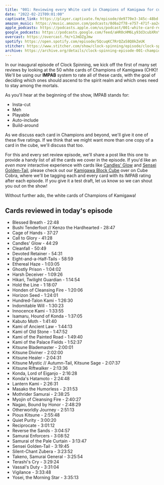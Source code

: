 ```yaml
---
title: "001: Reviewing every White card in Champions of Kamigawa for cube"
date: "2022-02-21T09:01:00"
captivate_link: https://player.captivate.fm/episode/de9770e3-345c-48bd-834b-977d4b876fca
amazon_music: https://music.amazon.com/podcasts/8d6a2f78-e757-471f-aa2c-47afe84c72db/episodes/1c6a236e-3319-4ac3-8690-3e85e7b3e7d7/clock-spinning-001-white-card-review%E2%80%94champions-of-kamigawa
apple_podcasts: https://podcasts.apple.com/us/podcast/001-white-card-review-champions-of-kamigawa/id1611106302?i=1000553391611
google_podcasts: https://podcasts.google.com/feed/aHR0cHM6Ly93d3cubXRnY2FzdC5jb20vcG9kY2FzdHMvY2xvY2stc3Bpbm5pbmcvZmVlZA/episode/aHR0cHM6Ly93d3cubXRnY2FzdC5jb20vcG9kY2FzdHMvY2xvY2stc3Bpbm5pbmcvcG9zdHMvMDAxLXRoZS13aGl0ZS1jYXJkcy1vZi1jaGFtcGlvbnMtb2Yta2FtaWdhd2EtNjQxN2NkZDQwNQ?sa=X&ved=0CAUQkfYCahcKEwiQuO2S3pf2AhUAAAAAHQAAAAAQNQ
overcast: https://overcast.fm/+1JmDZgJmw
spotify: https://open.spotify.com/episode/5QcuqKC7RrQZa58Q8kZeUK
stitcher: https://www.stitcher.com/show/clock-spinning/episode/clock-spinning-001-the-white-cards-of-champions-of-kamigawa-90657423
archive: https://archive.org/details/clock-spinning-episode-001-champions-of-kamigawa-white
---
```


In our inaugural episode of Clock Spinning, we kick off the first of many set reviews by looking at the 50 white cards of Champions of Kamigawa (CHK)! We'll be using our **IMPAB** system to rate all of these cards, with the goal of deciding which ones should ascend to the spirit realm and which ones need to stay among the mortals.

As you'll hear at the beginning of the show, IMPAB stands for:

- Insta-cut
- Meh
- Playable
- Auto-include
- Build-around

As we discuss each card in Champions and beyond, we'll give it one of these five ratings. If we think that we might want more than one copy of a card in the cube, we'll discuss that too.

For this and every set review episode, we'll share a post like this one to provide a handy list of all the cards we cover in the episode. If you'd like an *even more* interactive experience with cards like [Candles' Glow](https://scryfall.com/card/chk/5/candles-glow)  and [Sensei Golden-Tail](https://scryfall.com/card/chk/44/sensei-golden-tail), please check out our [Kamigawa Block Cube](https://cubecobra.com/cube/overview/clock-spinning-chk) over on Cube Cobra, where we'll be tagging each and every card with its IMPAB rating after each episode. If you give it a test draft, let us know so we can shout you out on the show!

Without further ado, the white cards of Champions of Kamigawa!

## Cards reviewed in today's episode

- Blessed Breath - 22:48
- Bushi Tenderfoot // Kenzo the Hardhearted - 28:47
- Cage of Hands - 37:27
- Call to Glory - 41:28
- Candles' Glow - 44:29
- Cleanfall - 50:49
- Devoted Retainer - 54:31
- Eight-and-a-Half-Tails - 58:59
- Ethereal Haze - 1:03:05
- Ghostly Prison - 1:04:02
- Harsh Deceiver - 1:09:26
- Hikari, Twilight Guardian - 1:14:54
- Hold the Line - 1:18:07
- Honden of Cleansing Fire - 1:20:06
- Horizon Seed - 1:24:01
- Hundred-Talon Kami - 1:26:30
- Indomitable Will - 1:30:23
- Innocence Kami - 1:33:55
- Isamaru, Hound of Konda - 1:37:05
- Kabuto Moth - 1:41:40
- Kami of Ancient Law - 1:44:13
- Kami of Old Stone - 1:47:52
- Kami of the Painted Road - 1:49:40
- Kami of the Palace Fields - 1:52:37
- Kitsune Blademaster - 2:00:01
- Kitsune Diviner - 2:02:00
- Kitsune Healer - 2:04:31
- Kitsune Mystic // Autumn-Tail, Kitsune Sage - 2:07:37
- Kitsune Riftwalker - 2:13:36
- Konda, Lord of Eiganjo - 2:16:28
- Konda's Hatamoto - 2:24:48
- Lantern Kami - 2:26:31
- Masako the Humorless - 2:31:53
- Mothrider Samurai - 2:38:25
- Myojin of Cleansing Fire - 2:40:27
- Nagao, Bound by Honor - 2:48:29
- Otherworldly Journey - 2:51:13
- Pious Kitsune - 2:55:48
- Quiet Purity - 3:00:20
- Reciprocate - 3:01:12
- Reverse the Sands - 3:04:57
- Samurai Enforcers - 3:08:52
- Samurai of the Pale Curtain - 3:13:47
- Sensei Golden-Tail - 3:19:45
- Silent-Chant Zubera - 3:23:52
- Takeno, Samurai General - 3:25:54
- Terashi's Cry - 3:29:24
- Vassal's Duty - 3:31:04
- Vigilance - 3:33:48
- Yosei, the Morning Star - 3:35:13